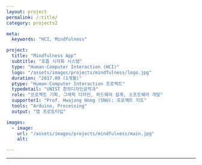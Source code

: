 ```yaml
---
layout: project
permalink: /:title/
category: projects2

meta:
  keywords: "HCI, Mindfulness"

project:
  title: "Mindfulness App"
  subtitle: "호흡 시각화 시스템"
  type: "Human-Computer Interaction (HCI)"
  logo: "/assets/images/projects/mindfulness/logo.jpg"
  duration: "2017.09 (1개월)"
  ptype: "Human-Computer Interaction 프로젝트"
  typedetail: "UNIST 창의디자인공학과"
  role: "프로젝트 기획, 그래픽 디자인, 하드웨어 설계, 소프트웨어 개발"
  supporter1: "Prof. Hwajung Hong (SNU): 프로젝트 지도"
  tools: "Arduino, Processing"
  output: "앱 프로토타입"

images:
  - image:
    url: "/assets/images/projects/mindfulness/main.jpg"
    alt:

---
```

---
<br>
